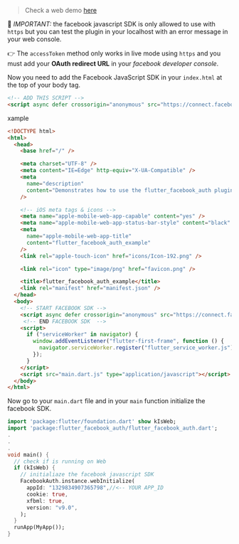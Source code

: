 
> Check a web demo [here](https://flutter-facebook-auth.web.app/)

🚫 _IMPORTANT:_ the facebook javascript SDK is only allowed to use with `https` but you can test the plugin in your localhost with an error message in your web console.

👉 The `accessToken` method only works in live mode using `https` and you must add your **OAuth redirect URL** in your _facebook developer console_.


Now you need to add the Facebook JavaScript SDK in your `index.html` at the top of your body tag.

```html
<!-- ADD THIS SCRIPT -->
<script async defer crossorigin="anonymous" src="https://connect.facebook.net/en_US/sdk.js"></script>
```

xample

```html
<!DOCTYPE html>
<html>
  <head>
    <base href="/" />

    <meta charset="UTF-8" />
    <meta content="IE=Edge" http-equiv="X-UA-Compatible" />
    <meta
      name="description"
      content="Demonstrates how to use the flutter_facebook_auth plugin."
    />

    <!-- iOS meta tags & icons -->
    <meta name="apple-mobile-web-app-capable" content="yes" />
    <meta name="apple-mobile-web-app-status-bar-style" content="black" />
    <meta
      name="apple-mobile-web-app-title"
      content="flutter_facebook_auth_example"
    />
    <link rel="apple-touch-icon" href="icons/Icon-192.png" />

    <link rel="icon" type="image/png" href="favicon.png" />

    <title>flutter_facebook_auth_example</title>
    <link rel="manifest" href="manifest.json" />
  </head>
  <body>
    <!-- START FACEBOOK SDK -->
    <script async defer crossorigin="anonymous" src="https://connect.facebook.net/en_US/sdk.js"></script>
     <!-- END FACEBOOK SDK  -->
    <script>
      if ("serviceWorker" in navigator) {
        window.addEventListener("flutter-first-frame", function () {
          navigator.serviceWorker.register("flutter_service_worker.js");
        });
      }
    </script>
    <script src="main.dart.js" type="application/javascript"></script>
  </body>
</html>
```

Now go to your `main.dart` file and in your `main` function initialize the facebook SDK.
```dart 
import 'package:flutter/foundation.dart' show kIsWeb; 
import 'package:flutter_facebook_auth/flutter_facebook_auth.dart'; 
.
.
.
void main() {
  // check if is running on Web
  if (kIsWeb) {
    // initialiaze the facebook javascript SDK
    FacebookAuth.instance.webInitialize(
      appId: "1329834907365798",//<-- YOUR APP_ID
      cookie: true,
      xfbml: true,
      version: "v9.0",
    );
  }
  runApp(MyApp());
}
```